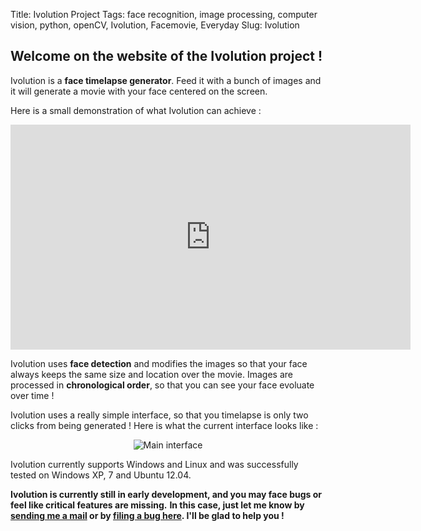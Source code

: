 Title: Ivolution Project
Tags: face recognition, image processing, computer vision, python, openCV, Ivolution, Facemovie, Everyday
Slug: Ivolution


## Welcome on the website of the Ivolution project !


Ivolution is a __face timelapse generator__.
Feed it with a bunch of images and it will generate a movie with your face centered on the screen.

Here is a small demonstration of what Ivolution can achieve :

<center><iframe width="640" height="360" src="http://www.youtube.com/embed/9ZpKnSjvmXo?feature=player_detailpage" frameborder="0" allowfullscreen></iframe></center>


Ivolution uses __face detection__ and modifies the images so that your face always keeps the same size and location over the movie.
Images are processed in __chronological order__, so that you can see your face evoluate over time !

Ivolution uses a really simple interface, so that you timelapse is only two clicks from being generated !
Here is what the current interface looks like :


<center>
    <p><img alt="Main interface" src="../theme/images/blog/mainpage1.png" /></p>
</center>



Ivolution currently supports Windows and Linux and was successfully tested on Windows XP, 7 and Ubuntu 12.04.


__Ivolution is currently still in early development, and you may face bugs or feel like critical features are missing.__
__In this case, just let me know by [sending me a mail](ivolution_app@gmail.com) or by [filing a bug here](https://github.com/jlengrand/FaceMovie/issues?state=open). I'll be glad to help you !__
